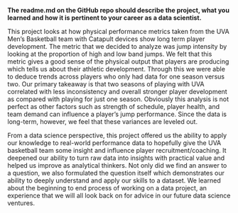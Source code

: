 **The readme.md on the GitHub repo should describe the project, what you learned and how it is pertinent to your career as a data scientist.**

This project looks at how physical performance metrics taken from the UVA Men’s Basketball team with Catapult devices show long term player development. The metric that we decided to analyze was jump intensity by looking at the proportion of high and low band jumps. We felt that this metric gives a good sense of the physical output that players are producing which tells us about their athletic development. Through this we were able to deduce trends across players who only had data for one season versus two. Our primary takeaway is that two seasons of playing with UVA correlated with less inconsistency and overall stronger player development as compared with playing for just one season. Obviously this analysis is not perfect as other factors such as strength of schedule, player health, and team demand can influence a player’s jump performance. Since the data is long-term, however, we feel that these variances are leveled out. 

From a data science perspective, this project offered us the ability to apply our knowledge to real-world performance data to hopefully give the UVA basketball team some insight and influence player recruitment/coaching. It deepened our ability to turn raw data into insights with practical value and helped us improve as analytical thinkers. Not only did we find an answer to a question, we also formulated the question itself which demonstrates our ability to deeply understand and apply our skills to a dataset. We learned about the beginning to end process of working on a data project, an experience that we will all look back on for advice in our future data science ventures.
